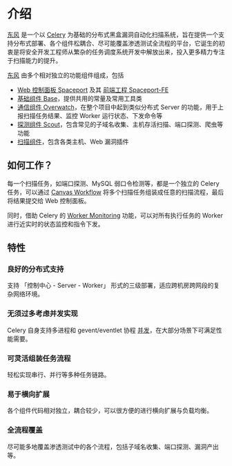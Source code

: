 # 介绍

[东风](/) 是一个以 [Celery](http://www.celeryproject.org/) 为基础的分布式黑盒漏洞自动化扫描系统，旨在提供一个支持分布式部署、各个组件松耦合、尽可能覆盖渗透测试全流程的平台，它诞生的初衷是将安全开发工程师从繁杂的任务调度系统开发中解放出来，投入更多精力专注于扫描能力的提升。

[东风](/) 由多个相对独立的功能组件组成，包括

- [Web 控制面板 Spaceport](https://github.com/dongfeng-project/spaceport) 及其 [前端工程 Spaceport-FE](https://github.com/dongfeng-project/spaceport-fe)
- [基础组件 Base](https://github.com/dongfeng-project/base)，提供共用的常量及常用工具类
- [通信组件 Overwatch](https://github.com/dongfeng-project/overwatch)，在整个项目中起到类似分布式 Server 的功能，用于上报扫描任务结果、监控 Worker 运行状态、下发命令等
- [探测组件 Scout](https://github.com/dongfeng-project/scout)，包含常见的子域名收集、主机存活扫描、端口探测、爬虫等功能
- [扫描组件](https://github.com/dongfeng-project)，包含各类主机、Web 漏洞插件

## 如何工作？

每一个扫描任务，如端口探测、MySQL 弱口令检测等，都是一个独立的 Celery 任务，可以通过 [Canvas Workflow](https://docs.celeryproject.org/en/latest/userguide/canvas.html) 将多个扫描任务组装成任意的扫描流程，最后将结果提交给 Web 控制面板。

同时，借助 Celery 的 [Worker Monitoring](https://docs.celeryproject.org/en/latest/userguide/monitoring.html) 功能，可以对所有执行任务的 Worker 进行近实时的状态监控和指令下发。

## 特性

### 良好的分布式支持

支持 「控制中心 - Server - Worker」 形式的三级部署，适应跨机房跨网段的复杂网络环境。

### 无须过多考虑并发实现

Celery 自身支持多进程和 gevent/eventlet 协程 [并发](https://docs.celeryproject.org/en/latest/userguide/workers.html#concurrency)，在大部分场景下可满足性能需要。

### 可灵活组装任务流程

轻松实现串行、并行等多种任务链路。

### 易于横向扩展

各个组件代码相对独立，耦合较少，可以很方便的进行横向扩展与负载均衡。

### 全流程覆盖

尽可能多地覆盖渗透测试中的各个流程，包括子域名收集、端口探测、漏洞产出等。